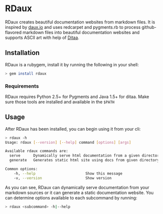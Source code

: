 # RDaux

RDaux creates beautiful documentation websites from markdown files.
It is inspired by [daux.io](http://daux.io/) and uses redcarpet and pygments.rb
to process github-flavored markdown files into beautiful documentation websites
and supports ASCII art with help of [Ditaa](http://sourceforge.net/projects/ditaa/).

## Installation

RDaux is a rubygem, install it by running the following in your shell:

```bash
> gem install rdaux
```

### Requirements

RDaux requires Python 2.5+ for Pygments and Java 1.5+ for ditaa.
Make sure those tools are installed and available in the `$PATH`

## Usage

After RDaux has been installed, you can begin using it from your cli:

```bash
> rdaux -h
Usage: rdaux [--version] [--help] command [options] [args]

Available rdaux commands are:
  serve      Dynamically serve html documentation from a given directory
  generate   Generates static html site using docs from given directory

Common options:
    -h, --help                       Show this message
    -v, --version                    Show version
```

As you can see, RDaux can dynamically serve documentation from your markdown
sources or it can generate a static documentation website. You can determine
options available to each subcommand by running:

```bash
> rdaux <subcommand> -h|--help
```
